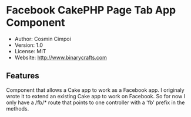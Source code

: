 # Facebook CakePHP Page Tab App Component
* Author: Cosmin Cimpoi
* Version: 1.0
* License: MIT
* Website: http://www.binarycrafts.com

## Features

Component that allows a Cake app to work as a Facebook app.
I originaly wrote it to extend an existing Cake app to work on Facebook.
So for now I only have a /fb/* route that points to one controller with a 'fb' prefix in the methods.